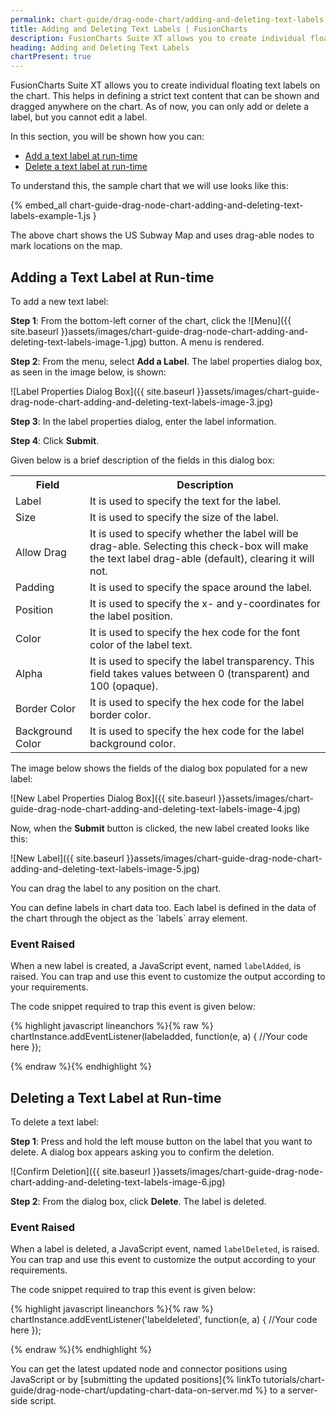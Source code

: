 ```yaml
---
permalink: chart-guide/drag-node-chart/adding-and-deleting-text-labels.html
title: Adding and Deleting Text Labels | FusionCharts
description: FusionCharts Suite XT allows you to create individual floating text labels on the chart. This helps in defining a strict text content that can be shown and dragged anywhere on the chart.
heading: Adding and Deleting Text Labels
chartPresent: true
---
```


FusionCharts Suite XT allows you to create individual floating text labels on the chart. This helps in defining a strict text content that can be shown and dragged anywhere on the chart. As of now, you can only add or delete a label, but you cannot edit a label.

In this section, you will be shown how you can:

* <a href="{{ site.baseurl }}chart-guide/drag-node-chart/adding-and-deleting-text-labels.html#adding-a-text-label-at-run-time">Add a text label at run-time</a>
* <a href="{{ site.baseurl }}chart-guide/drag-node-chart/adding-and-deleting-text-labels.html#deleting-a-text-label-at-run-time">Delete a text label at run-time</a>

To understand this, the sample chart that we will use looks like this:

{% embed_all chart-guide-drag-node-chart-adding-and-deleting-text-labels-example-1.js }

The above chart shows the US Subway Map and uses drag-able nodes to mark locations on the map.


## Adding a Text Label at Run-time

To add a new text label:

__Step 1__: From the bottom-left corner of the chart, click the ![Menu]({{ site.baseurl }}assets/images/chart-guide-drag-node-chart-adding-and-deleting-text-labels-image-1.jpg) button. A menu is rendered.

__Step 2__: From the menu, select __Add a Label__.
The label properties dialog box, as seen in the image below, is shown:

![Label Properties Dialog Box]({{ site.baseurl }}assets/images/chart-guide-drag-node-chart-adding-and-deleting-text-labels-image-3.jpg)

__Step 3__: In the label properties dialog, enter the label information.

__Step 4__: Click __Submit__.

Given below is a brief description of the fields in this dialog box:

<table>
  <tr>
    <th>Field</th>
    <th>Description</th>
  </tr>
  <tr>
    <td>Label</td>
    <td>It is used to specify the text for the label.</td>
  </tr>
  <tr>
    <td>Size</td>
    <td>It is used to specify the size of the label.</td>
  </tr>
  <tr>
    <td>Allow Drag</td>
    <td>It is used to specify whether the label will be drag-able. Selecting this check-box will make the text label drag-able (default), clearing it will not. </td>
  </tr>
  <tr>
    <td>Padding</td>
    <td>It is used to specify the space around the label.</td>
  </tr>
  <tr>
    <td>Position</td>
    <td>It is used to specify the x- and y-coordinates for the label position.</td>
  </tr>
  <tr>
    <td>Color</td>
    <td>It is used to specify the hex code for the font color of the label text.</td>
  </tr>
  <tr>
    <td>Alpha</td>
    <td>It is used to specify the label transparency. This field takes values between 0 (transparent) and 100 (opaque).</td>
  </tr>
  <tr>
    <td>Border Color</td>
    <td>It is used to specify the hex code for the label border color.</td>
  </tr>
  <tr>
    <td>Background Color</td>
    <td>It is used to specify the hex code for the label background color.</td>
  </tr>
</table>


The image below shows the fields of the dialog box populated for a new label:

![New Label Properties Dialog Box]({{ site.baseurl }}assets/images/chart-guide-drag-node-chart-adding-and-deleting-text-labels-image-4.jpg)

Now, when the __Submit__ button is clicked, the new label created looks like this:

![New Label]({{ site.baseurl }}assets/images/chart-guide-drag-node-chart-adding-and-deleting-text-labels-image-5.jpg)

You can drag the label to any position on the chart.

<p class="text-info">You can define labels in chart data too. Each label is defined in the data of the chart through the object as the `labels` array element. </p>

### Event Raised

When a new label is created, a JavaScript event, named `labelAdded`, is raised. You can trap and use this event to customize the output according to your requirements.

The code snippet required to trap this event is given below:

{% highlight javascript lineanchors %}{% raw %}
chartInstance.addEventListener(labeladded, function(e, a) {
    //Your code here
});

{% endraw %}{% endhighlight %}

## Deleting a Text Label at Run-time

To delete a text label:

__Step 1__: Press and hold the left mouse button on the label that you want to delete. A dialog box appears asking you to confirm the deletion.

![Confirm Deletion]({{ site.baseurl }}assets/images/chart-guide-drag-node-chart-adding-and-deleting-text-labels-image-6.jpg)

__Step 2__: From the dialog box, click __Delete__. The label is deleted.

### Event Raised

When a label is deleted, a JavaScript event, named `labelDeleted`, is raised. You can trap and use this event to customize the output according to your requirements.

The code snippet required to trap this event is given below:

{% highlight javascript lineanchors %}{% raw %}
chartInstance.addEventListener('labeldeleted', function(e, a) {
    //Your code here
});

{% endraw %}{% endhighlight %}

<p class="text-info">You can get the latest updated node and connector positions using JavaScript or by [submitting the updated positions]{% linkTo tutorials/chart-guide/drag-node-chart/updating-chart-data-on-server.md %} to a server-side script.</p>
